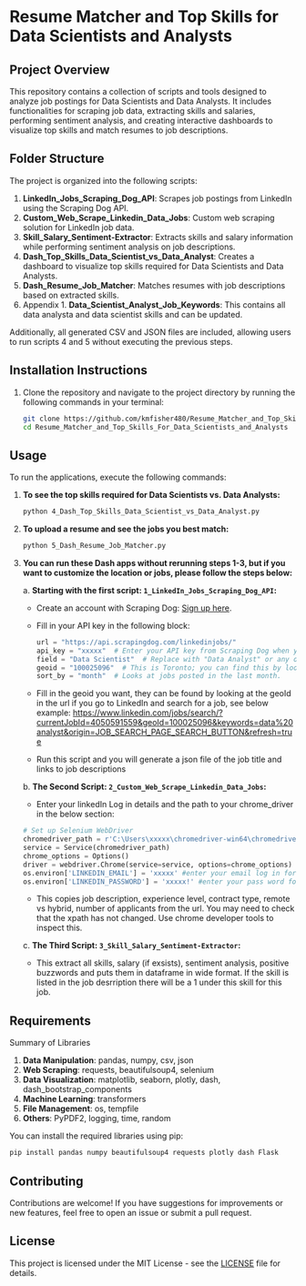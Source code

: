 # Resume Matcher and Top Skills for Data Scientists and Analysts

## Project Overview
This repository contains a collection of scripts and tools designed to analyze job postings for Data Scientists and Data Analysts. It includes functionalities for scraping job data, extracting skills and salaries, performing sentiment analysis, and creating interactive dashboards to visualize top skills and match resumes to job descriptions.

## Folder Structure
The project is organized into the following scripts:
1. **LinkedIn_Jobs_Scraping_Dog_API**: Scrapes job postings from LinkedIn using the Scraping Dog API.
2. **Custom_Web_Scrape_Linkedin_Data_Jobs**: Custom web scraping solution for LinkedIn job data.
3. **Skill_Salary_Sentiment-Extractor**: Extracts skills and salary information while performing sentiment analysis on job descriptions.
4. **Dash_Top_Skills_Data_Scientist_vs_Data_Analyst**: Creates a dashboard to visualize top skills required for Data Scientists and Data Analysts.
5. **Dash_Resume_Job_Matcher**: Matches resumes with job descriptions based on extracted skills.
6. Appendix 1. **Data_Scientist_Analyst_Job_Keywords**: This contains all data analysta and data scientist skills and can be updated.

Additionally, all generated CSV and JSON files are included, allowing users to run scripts 4 and 5 without executing the previous steps.

## Installation Instructions
1. Clone the repository and navigate to the project directory by running the following commands in your terminal:
   ```bash
   git clone https://github.com/kmfisher480/Resume_Matcher_and_Top_Skills_For_Data_Scientists_and_Analysts.git
   cd Resume_Matcher_and_Top_Skills_For_Data_Scientists_and_Analysts
   ```

## Usage

To run the applications, execute the following commands:

1. **To see the top skills required for Data Scientists vs. Data Analysts:**
   ```bash
   python 4_Dash_Top_Skills_Data_Scientist_vs_Data_Analyst.py
   ```

2. **To upload a resume and see the jobs you best match:**
   ```bash
   python 5_Dash_Resume_Job_Matcher.py
   ```

3. **You can run these Dash apps without rerunning steps 1-3, but if you want to customize the location or jobs, please follow the steps below:**

   a. **Starting with the first script: `1_LinkedIn_Jobs_Scraping_Dog_API`:**
   
   - Create an account with Scraping Dog:
     [Sign up here](https://www.scrapingdog.com/?deal=scraper&gad_source=1&gclid=CjwKCAjw68K4BhAuEiwAylp3ksCUGkqeqmbNfm6ErMOrvZj6zb5_pmV-nJUtgAszrbwV-5Rhbj_L7RoCF5kQAvD_BwE).
     
   - Fill in your API key in the following block:
     ```python
     url = "https://api.scrapingdog.com/linkedinjobs/"
     api_key = "xxxxx"  # Enter your API key from Scraping Dog when you sign up; they give you a 30-day free trial!
     field = "Data Scientist"  # Replace with "Data Analyst" or any other job title!
     geoid = "100025096"  # This is Toronto; you can find this by looking at the URL of a specific job posting on LinkedIn in your desired location.
     sort_by = "month"  # Looks at jobs posted in the last month.
     ```

   - Fill in the geoid you want, they can be found by looking at the geoId in the url if you go to LinkedIn and search for a job, see below example:
     https://www.linkedin.com/jobs/search/?currentJobId=4050591559&geoId=100025096&keywords=data%20analyst&origin=JOB_SEARCH_PAGE_SEARCH_BUTTON&refresh=true

   - Run this script and you will generate a json file of the job title and links to job descriptions

   b. **The Second Script: `2_Custom_Web_Scrape_Linkedin_Data_Jobs`:**
   
      - Enter your linkedIn Log in details and the path to your chrome_driver in the below section:
     ```python
     # Set up Selenium WebDriver
     chromedriver_path = r'C:\Users\xxxxx\chromedriver-win64\chromedriver-win64\chromedriver.exe' #enter path to your chromer driver - should look something like this but replace xxxxx
     service = Service(chromedriver_path)
     chrome_options = Options()
     driver = webdriver.Chrome(service=service, options=chrome_options)
     os.environ['LINKEDIN_EMAIL'] = 'xxxxx' #enter your email log in for linkedin
     os.environ['LINKEDIN_PASSWORD'] = 'xxxxx!' #enter your pass word for linked
     ```
      - This copies job description, experience level, contract type, remote vs hybrid, number of applicants from the url. You may need to check that the xpath has not changed. Use chrome developer tools to inspect this.

   c. **The Third Script: `3_Skill_Salary_Sentiment-Extractor`:**
   
      - This extract all skills, salary (if exsists), sentiment analysis, positive buzzwords and puts them in dataframe in wide format. If the skill is listed in the job desrription there will be a 1 under this skill for this job.

## Requirements
Summary of Libraries
1. **Data Manipulation**: pandas, numpy, csv, json
2. **Web Scraping**: requests, beautifulsoup4, selenium
3. **Data Visualization**: matplotlib, seaborn, plotly, dash, dash_bootstrap_components
4. **Machine Learning**: transformers
5. **File Management**: os, tempfile
6. **Others**: PyPDF2, logging, time, random

You can install the required libraries using pip:
```bash
pip install pandas numpy beautifulsoup4 requests plotly dash Flask
```

## Contributing
Contributions are welcome! If you have suggestions for improvements or new features, feel free to open an issue or submit a pull request.

## License
This project is licensed under the MIT License - see the [LICENSE](LICENSE) file for details.
